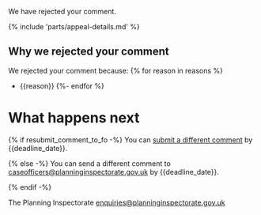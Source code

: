We have rejected your comment.

{% include 'parts/appeal-details.md' %}

## Why we rejected your comment

We rejected your comment because:
{% for reason in reasons %}
- {{reason}}
{%- endfor %}

# What happens next

{% if resubmit_comment_to_fo -%}
    You can [submit a different comment]({{front_office_url}}/comment-planning-appeal/enter-appeal-reference) by {{deadline_date}}.

{% else -%}
    You can send a different comment to [caseofficers@planninginspectorate.gov.uk](mailto:caseofficers@planninginspectorate.gov.uk) by {{deadline_date}}.

{% endif -%}

The Planning Inspectorate
[enquiries@planninginspectorate.gov.uk](mailto:enquiries@planninginspectorate.gov.uk)
